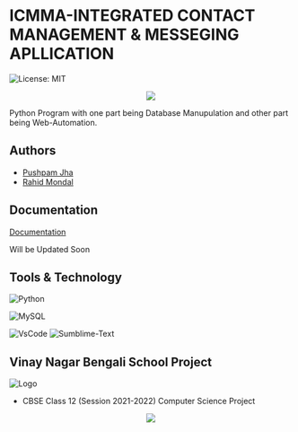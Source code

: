
# ICMMA-INTEGRATED CONTACT MANAGEMENT & MESSEGING APLLICATION 
![License: MIT](https://img.shields.io/badge/License-MIT-yellow.svg)

<p align="center"><img src=https://readme-typing-svg.herokuapp.com?font=Calibri&color=%23259076&size=26&lines=Hello+%F0%9F%91%8B%2C+To+ICMMA+repository></p>
 Python Program with one part being Database Manupulation and other part being Web-Automation.


## Authors

- [Pushpam Jha](https://github.com/jhapushpam13)
- [Rahid Mondal](https://github.com/rahidmondal)



## Documentation

[Documentation]()

Will be Updated Soon 


## Tools & Technology



![Python](https://img.shields.io/badge/Python-FFD43B?style=for-the-badge&logo=python&logoColor=darkgreen)
    
![MySQL](https://img.shields.io/badge/MySQL-00000F?style=for-the-badge&logo=mysql&logoColor=white)
    
![VsCode](https://img.shields.io/badge/Visual_Studio_Code-0078D4?style=for-the-badge&logo=visual%20studio%20code&logoColor=white)
![Sumblime-Text](https://img.shields.io/badge/sublime_text-%23575757.svg?&style=for-the-badge&logo=sublime-text&logoColor=important)



## Vinay Nagar Bengali School Project
![Logo](https://www.vinaynagarbengalischool.com/images/logo-inner.png)

- CBSE Class 12 (Session 2021-2022) Computer Science Project 




<p align="center"><img src=https://readme-typing-svg.herokuapp.com?font=Calibri&color=%23259076&size=26&lines=Thanks+For+Reading></p>


